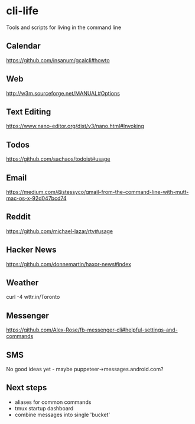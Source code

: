 # cli-life
Tools and scripts for living in the command line

## Calendar
https://github.com/insanum/gcalcli#howto

## Web
http://w3m.sourceforge.net/MANUAL#Options

## Text Editing
https://www.nano-editor.org/dist/v3/nano.html#Invoking

## Todos
https://github.com/sachaos/todoist#usage

## Email
https://medium.com/@stessyco/gmail-from-the-command-line-with-mutt-mac-os-x-92d047bcd74

## Reddit
https://github.com/michael-lazar/rtv#usage

## Hacker News
https://github.com/donnemartin/haxor-news#index

## Weather
curl -4 wttr.in/Toronto

## Messenger
https://github.com/Alex-Rose/fb-messenger-cli#helpful-settings-and-commands

## SMS
No good ideas yet - maybe puppeteer->messages.android.com?

## Next steps
- aliases for common commands
- tmux startup dashboard
- combine messages into single 'bucket'
